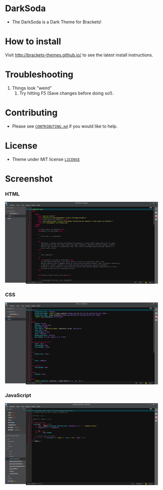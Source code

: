 # DarkSoda


* The DarkSoda is a Dark Theme for Brackets!


# How to install

Visit http://brackets-themes.github.io/ to see the latest install instructions.

# Troubleshooting

1. Things look "weird"
	1. Try hitting F5 (Save changes before doing so!).

# Contributing

* Please see [`CONTRIBUTING.md`](CONTRIBUTING.md) if you would like to help.

# License

* Theme under MIT license [`LICENSE`](LICENSE)

# Screenshot

### HTML

![HTML Screenshot](https://github.com/Brackets-Themes/DarkSoda/blob/master/screenshots/HTML.png)

### CSS

![CSS Screenshot](https://github.com/Brackets-Themes/DarkSoda/blob/master/screenshots/CSS.png)

### JavaScript

![JS Screenshot](https://github.com/Brackets-Themes/DarkSoda/blob/master/screenshots/JS.png)
